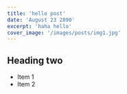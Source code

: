 ```yaml
---
title: 'hello post'
date: 'August 23 2890'
excerpt: 'haha hello'
cover_image: '/images/posts/img1.jpg'
---
```


## Heading two

- Item 1
- Item 2
